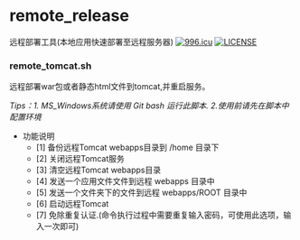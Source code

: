# remote_release 
远程部署工具(本地应用快速部署至远程服务器)
<a href="https://996.icu"><img src="https://img.shields.io/badge/link-996.icu-red.svg" alt="996.icu" /></a>
[![LICENSE](https://img.shields.io/badge/license-Anti%20996-blue.svg)](https://github.com/996icu/996.ICU/blob/master/LICENSE)  

### remote_tomcat.sh
远程部署war包或者静态html文件到tomcat,并重启服务。

*Tips：1. MS_Windows系统请使用 Git bash 运行此脚本. 2.使用前请先在脚本中配置环境*

* 功能说明
  * [1] 备份远程Tomcat webapps目录到 /home 目录下
  * [2] 关闭远程Tomcat服务
  * [3] 清空远程Tomcat webapps目录
  * [4] 发送一个应用文件文件到远程 webapps 目录中
  * [5] 发送一个文件夹下的文件到远程 webapps/ROOT 目录中
  * [6] 启动远程Tomcat
  * [7] 免除重复认证.(命令执行过程中需要重复输入密码，可使用此选项，输入一次即可)

